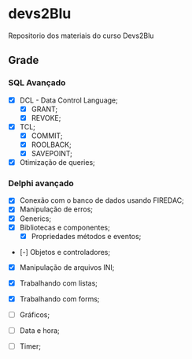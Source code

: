 # devs2Blu
Repositorio dos materiais do curso Devs2Blu

## Grade

### SQL Avançado
- [X] DCL - Data Control Language;
    - [X] GRANT;
    - [X] REVOKE;
- [X] TCL;
    - [X] COMMIT;
    - [X] ROOLBACK;
    - [X] SAVEPOINT;
- [X] Otimização de queries;

### Delphi avançado
- [X] Conexão com o banco de dados usando FIREDAC;
- [X] Manipulação de erros;
- [X] Generics;
- [X] Bibliotecas e componentes;
    - [X] Propriedades métodos e eventos;
- [-] Objetos e controladores;
- [X] Manipulação de arquivos INI;
- [X] Trabalhando com listas;
- [X] Trabalhando com forms;
- [ ] Gráficos;
- [ ] Data e hora;
- [ ] Timer;



